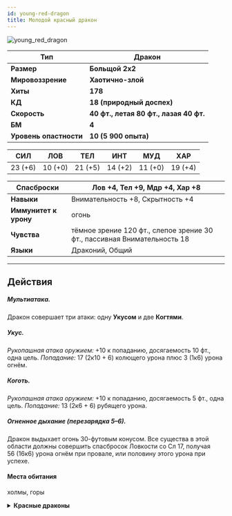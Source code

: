 ```yaml
---
id: young-red-dragon
title: Молодой красный дракон
---
```

![young_red_dragon](/img/token.png)

| **Тип**                | Дракон                                 |
| ---------------------- | -------------------------------------- |
| **Размер**             | **Больщой 2x2**                        |
| **Мировоззрение**      | **Хаотично-злой**                      |
| **Хиты**               | **178**                                |
| **КД**                 | **18 (природный доспех)**              |
| **Скорость**           | **40 фт., летая 80 фт., лазая 40 фт.** |
| **БМ**                 | **4**                                  |
| **Уровень опастности** | **10 (5 900 опыта)**                   |

| **СИЛ** | **ЛОВ** | **ТЕЛ** | **ИНТ** | **МУД** | **ХАР** |
| ------- | ------- | ------- | ------- | ------- | ------- |
| 23 (+6) | 10 (+0) | 21 (+5) | 14 (+2) | 11 (+0) | 19 (+4) |

| **Спасброски**        | Лов +4, Тел +9, Мдр +4, Хар +8                                           |
| --------------------- | ------------------------------------------------------------------------ |
| **Навыки**            | Внимательность +8, Скрытность +4                                         |
| **Иммунитет к урону** | огонь                                                                    |
| **Чувства**           | тёмное зрение 120 фт., слепое зрение 30 фт., пассивная Внимательность 18 |
| **Языки**             | Драконий, Общий                                                          

---

## Действия

##### Мультиатака.

Дракон совершает три атаки: одну **Укусом** и две **Когтями**.

##### Укус.

_Рукопашная атака оружием:_ +10 к попаданию, досягаемость 10 фт., одна цель. _Попадание:_ 17 (2к10 + 6) колющего урона плюс 3 (1к6) урона огнём.

##### Коготь.

_Рукопашная атака оружием:_ +10 к попаданию, досягаемость 5 фт., одна цель. _Попадание:_ 13 (2к6 + 6) рубящего урона.

##### Огненное дыхание (перезарядка 5–6).

Дракон выдыхает огонь 30-футовым конусом. Все существа в этой области должны совершить спасбросок Ловкости со Сл 17, получая 56 (16к6) урона огнём при провале, или половину этого урона при успехе.

#### Места обитания

холмы, горы

<details>
  <summary><strong>Красные драконы</strong></summary>
Наиболее алчные из истинных драконов, красные драконы безустанно ищут способ пополнить свои сокровищ. Они исключительно тщеславны, даже по драконьим меркам. Их самомнение отражается в надменном обращении и презрении к другим существам.
Запах серы и пемзы окутывает красного дракона, которого легко узнать по изогнутым назад рогам и перепончатому гребню вдоль хребта. Из его ноздрей на похожей на клюв морде постоянно исходит дым, а в глазах вспыхивают огоньки, когда он злится. Размах крыльев красных драконов больше, чем у любого другого вида цветных драконов, а цвет их переходит от красного к иссиня-чёрному цвету пережжённого металла у края крыльев.
Чешуя вирмлинга красного дракона блестящая и ярко-алая, но темнеет и тускнеет с возрастом, становясь всё толще и крепче. Также их зрачки с возрастом исчезают, и глаза старейших красных драконов становятся похожи на колодцы расплавленной лавы.
**Хозяева гор.** Красные драконы предпочитают селиться в гористой местности, каменистых пустошах и других местах, где они смогли бы забраться достаточно высоко, чтобы осматривать свои владения. Время от времени это приводит их к конфликту с обитающими на холмах медными драконами.
**Высокомерные тираны.** Красные драконы часто впадают в разрушительную ярость и действуют импульсивно, если их разозлить. Многие культуры считают их классическими представителями злых драконов.
Ни один другой драконий вид даже отдалённо не сравнится с красными драконами по высокомерию. Эти существа считают себя не менее, чем королями и императорами, а другие драконьи виды ставят себе в подчинение. Веря в то, что они помазаны Тиамат править от её имени, красные драконы считают всех существ в мире своими подчинёнными.
**Рабы и статус.** Красные драконы — изоляционисты, и яростно защищают свою территорию. Впрочем, они стремятся узнать о событиях в мире, используя низших существ в качестве информаторов, посыльных и шпионов. Они наиболее заинтересованы в новостях о других красных драконах, с которыми они постоянно соревнуются.
Когда им необходимы слуги, красные драконы требуют верности от хаотично-злых гуманоидов. Если те отказывают им в преданности, драконы убивают лидеров племени и заявляют свою власть над выжившими. Существа, служащие красным драконам, живут в постоянном страхе быть испепелёнными или сожранными за то, что не угодили дракону. Большую часть времени они проводят в попытках задобрить владыку, чтобы остаться в живых.
**Одержимые коллекционеры.** Красные драконы ценят богатство более всего, а их клады поистине легендарны. Они присваивают всё, что имеет какую-то ценность и часто могут на глаз определить ценность вещицы, ошибаясь лишь на пару медяков. Красные драконы особенно любят сокровища, отобранные у убитых ими могучих врагов, выставляя такие вещи напоказ, как доказательство своего превосходства.
Красный дракон отлично помнит ценность и происхождение каждого предмета в своей сокровищнице, также как и его точное место. Он может заметить пропажу одной монеты и впасть от этого в ярость, бросаясь в погоню за вором, чтобы безжалостно расправиться с ним. Не обнаружив вора, дракон будет бушевать, разрушая города и деревни в попытке утолить свой гнев.

<summary><strong>Цветные драконы</strong></summary>
Белые, зелёные, красные, синие и чёрные драконы представляют злую сторону драконьего рода. Агрессивные, ненасытные и тщеславные, цветные драконы являются тёмными гениями и могучими тиранами, которых боятся другие существа, да и друг друга они тоже боятся.
**Ведомые жадностью.** Цветные драконы алчут сокровищ, и эта жажда красной линией проходит через все их интриги и планы. Они верят, что богатства мира принадлежат им по праву, и цветные драконы присваивают эти сокровища, невзирая на гуманоидов и других существ, которые, по мнению драконов, «украли» их. Горы монет, сверкающих самоцветов и магических вещей — драконьи клады — вошли в легенды. Однако цветные драконы не интересуются коммерцией, и накапливают добро лишь затем, чтобы обладать им.
**Эгоцентричные существа.** Цветных драконов объединяет их чувство превосходства. Они полагают себя самыми могучими и достойными из всех смертных существ. Они общаются с другими существами лишь чтобы продвинуть свои собственные интересы. Краеугольным камнем мировоззрения и личности каждого цветного дракона является твёрдая убеждённость в своём врождённом праве управлять. И пытаться смирить дракона, всё равно, что уговаривать ветер не дуть. Для них даже гуманоиды — всего лишь животные, подходящие на роль дичи для охоты и тягловых животных, кои никак не достойны уважения.
**Опасные логова.** Драконье логово служит оплотом его власти и хранилищем его сокровищ. Обладающие природной стойкостью и устойчивостью к тяжёлым условиям среды обитания, драконы выбирают и обустраивают логова не для укрытия, но для защиты, предпочитая множество входов и выходов, обеспечивающих безопасность клада. Большинство логовищ цветных драконов скрыто в опасных и отдалённых местах, чтобы не дать никому, кроме самых дерзких смертных какой-либо возможности добраться до них. Чёрный дракон может устроить логово в сердце бескрайних болот, тогда как красный дракон может занять жерло действующего вулкана. А вдобавок к природным условиям, защищающим логово, могучие цветные драконы также используют магических стражей, ловушки и подневольных существ, чтобы защищать их сокровища.
**Королева Злых Драконов.**[Тиамат, Королева Драконов [Tiamat]](/docs/Бестиарий/tiamat), главенствует среди божеств злых драконов. Она обитает на Авернусе, первом слое Девяти Преисподних. Являясь младшим божеством, Тиамат может даровать заклинания своим последователям, хотя и не любит делиться силами. Она олицетворяет тягу к злу всех драконов, полагая, что мультивселенная и все её сокровища будут однажды принадлежать её одной.

Тиамат представляет собой гигантскую драконицу, пять голов которой отражают виды драконов, поклоняющихся ей — белых, зелёных, синих, красных и чёрных. Она — ужас на поле боя, способная уничтожить целые армии дыханием своих пяти голов, мощью колдовства и своими страшными когтями.

Багамут, Платиновый Дракон, с которым Тиамат делит власть над верой всех драконов, является заклятым и самым ненавистным её врагом. Также она враждует с Асмодеем, который давным-давно отобрал у неё власть над Авернусом и продолжает сдерживать силы Королевы Драконов.
</details>
